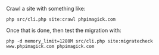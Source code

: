 

Crawl a site with something like:

```
php src/cli.php site:crawl phpimagick.com
```

Once that is done, then test the migration with:

```
php -d memory_limit=1280M src/cli.php site:migratecheck www.phpimagick.com phpimagick.com
```